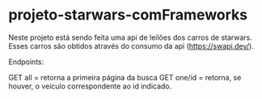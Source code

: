 # projeto-starwars-comFrameworks

Neste projeto está sendo feita uma api de leilões dos carros de starwars. 
Esses carros são obtidos através do consumo da api (https://swapi.dev/).

Endpoints:

GET all = retorna a primeira página da busca
GET one/id = retorna, se houver, o veículo correspondente ao id indicado. 
